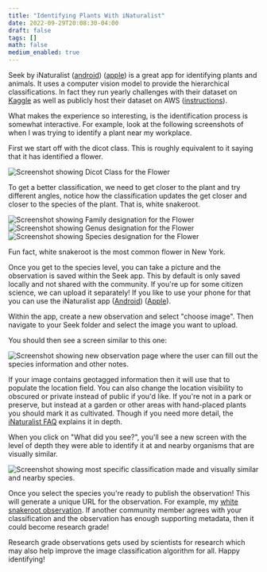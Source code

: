 ```yaml
---
title: "Identifying Plants With iNaturalist"
date: 2022-09-29T20:08:30-04:00
draft: false 
tags: []
math: false
medium_enabled: true
---
```


Seek by iNaturalist ([android](https://play.google.com/store/apps/details?id=org.inaturalist.seek)) ([apple](https://apps.apple.com/us/app/seek-by-inaturalist/id1353224144)) is a great app for identifying plants and animals. It uses a computer vision model to provide the hierarchical classifications. In fact they run yearly challenges with their dataset on [Kaggle](https://www.kaggle.com/c/inaturalist-2021/overview) as well as publicly host their dataset on AWS ([instructions](https://github.com/inaturalist/inaturalist-open-data)).

What makes the experience so interesting, is the identification process is somewhat interactive. For example, look at the following screenshots of when I was trying to identify a plant near my workplace. 

First we start off with the dicot class. This is roughly equivalent to it saying that it has identified a flower. 

![Screenshot showing Dicot Class for the Flower](/files/images/blog/20220929194646.jpg)

To get a better classification, we need to get closer to the plant and try different angles, notice how the classification updates the get closer and closer to the species of the plant. That is, white snakeroot. 

![Screenshot showing Family designation for the Flower](/files/images/blog/20220929194647.jpg)![Screenshot showing Genus designation for the Flower](/files/images/blog/20220929194648.jpg)![Screenshot showing Species designation for the Flower](/files/images/blog/20220929194649.jpg)

Fun fact, white snakeroot is the most common flower in New York.

Once you get to the species level, you can take a picture and the observation is saved within the Seek app. This by default is only saved locally and not shared with the community. If you're up for some citizen science, we can upload it separately! If you like to use your phone for that you can use the iNaturalist app ([Android](https://play.google.com/store/apps/details?id=org.inaturalist.android)) ([Apple](https://apps.apple.com/us/app/inaturalist/id421397028)).

Within the app, create a new observation and select "choose image". Then navigate to your Seek folder and select the image you want to upload.

You should then see a screen similar to this one:

![Screenshot showing new observation page where the user can fill out the species information and other notes.](/files/images/blog/20220929201902.jpg)

If your image contains geotagged information then it will use that to populate the location field. You can also change the location visibility to obscured or private instead of public if you'd like. If you're not in a park or preserve, but instead at a garden or other areas with hand-placed plants you should mark it as cultivated. Though if you need more detail, the [iNaturalist FAQ](https://www.inaturalist.org/pages/help-inaturalist-canada-en#captive) explains it in depth. 

When you click on "What did you see?", you'll see a new screen with the level of depth they were able to identify it at and nearby organisms that are visually similar.

![Screenshot showing most specific classification made and visually similar and nearby species.](/files/images/blog/20220929201903.jpg)

Once you select the species you're ready to publish the observation! This will generate a unique URL for the observation. For example, my [white snakeroot observation](https://www.inaturalist.org/observations/135665018).  If another community member agrees with your classification and the observation has enough supporting metadata, then it could become research grade!

Research grade observations gets used by scientists for research which may also help improve the image classification algorithm for all. Happy identifying!
